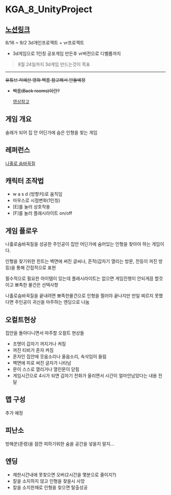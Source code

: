 # KGA_8_UnityProject 
[노션링크](https://poised-silene-932.notion.site/3031760752434d18bcfaaae56507d36f?v=f934302a99bc4367862089b7d8336945)
---
8/16 ~ 9/2 3d개인프로젝트 + vr프로젝트

- 3d게임으로 1인칭 공포게임 만든후 vr버전으로 디벨롭까지

> 8월 24일까지 3d게임 만드는것이 목표
> 

---

~~유튜브 저예산 영화 백룸 참고해서 만들예정~~

- ~~백룸(Back rooms)이란?~~
    
    [영상참고](https://youtu.be/H4dGpz6cnHo) 
    

## 게임 개요

술래가 되어 집 안 어딘가에 숨은 인형을 찾는 게임

## 레퍼런스

[나홀로 숨바꼭질](https://namu.wiki/w/%EB%82%98%ED%99%80%EB%A1%9C%20%EC%88%A8%EB%B0%94%EA%BC%AD%EC%A7%88)

## 캐릭터 조작법

- w a s d (방향키)로 움직임
- 마우스로 시점변화(1인칭)
- [E]를 눌러 상호작용
- [F]를 눌러 플래시라이트 on/off

## 게임 플로우

나홀로숨바꼭질을 성공한 주인공이 집안 어딘가에 숨어있는 인형을 찾아야 하는 게임이다.

인형을 찾기위한 힌트는 벽면에 써진 글씨나, 흔적(갑자기 열리는 방문, 전등이 꺼진 방 등)을 통해 간접적으로 표현

필수적으로 필요한 아이템이 있는데 플래시라이트는 없으면 게임진행이 안되게끔 할것이고 뾰족한 물건은 선택사항

나홀로숨바꼭질을 끝내려면 뾰족한물건으로 인형을 찔러야 끝나지만 만일 찌르지 못했다면 주인공이 귀신을 마주하는 엔딩으로 나눔

## 오컬트현상

집안을 돌아다니면서 마주할 오컬트 현상들

- 조명이 갑자기 꺼지거나 켜짐
- 꺼진 티비가 혼자 켜짐
- 혼자인 집안에 웃음소리나 울음소리, 속삭임이 들림
- 벽면에 피로 써진 글자가 나타남
- 문이 스스로 열리거나 열린문이 닫힘
- 게임시간으로 4시가 되면 갑자기 전화가 울리면서 시간이 얼마안남았다는 내용 전달

## 맵 구성

추가 예정

## 

## 피난소

방해꾼(혼령)을 잠깐 피하기위한 숨을 공간을 넣을지 말지…

## 엔딩

- 제한시간내에 못찾으면 오버(2시간을 몇분으로 줄이지?)
- 칼을 소지하지 않고 인형을 찾을시 사망
- 칼을 소지한채로 인형을 찾으면 탈출성공
